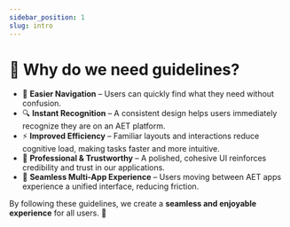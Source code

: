 ```yaml
---
sidebar_position: 1
slug: intro
---
```


# 🎯 Why do we need guidelines?

- 🧭 **Easier Navigation** – Users can quickly find what they need without confusion.
- 🔍 **Instant Recognition** – A consistent design helps users immediately recognize they are on an AET platform.
- ⚡ **Improved Efficiency** – Familiar layouts and interactions reduce cognitive load, making tasks faster and more intuitive.
- 🎯 **Professional & Trustworthy** – A polished, cohesive UI reinforces credibility and trust in our applications.
- 📱 **Seamless Multi-App Experience** – Users moving between AET apps experience a unified interface, reducing friction.

By following these guidelines, we create a **seamless and enjoyable experience** for all users. 🚀